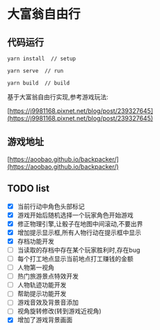 # 大富翁自由行

## 代码运行
```
yarn install  // setup

yarn serve  // run

yarn build  // build
```
基于大富翁自由行实现,参考游戏玩法:

[https://j9981168.pixnet.net/blog/post/239327645](https://j9981168.pixnet.net/blog/post/239327645)

## 游戏地址

[https://aoobao.github.io/backpacker/](https://aoobao.github.io/backpacker/)

## TODO list

- [x] 当前行动中角色头部标记
- [x] 游戏开始后随机选择一个玩家角色开始游戏
- [x] 修正物理引擎,让骰子在地图中间滚动,不要出界
- [x] 增加提示显示框,所有人物行动在提示框中显示
- [x] 存档功能开发
- [ ] 当读取的存档中存在某个玩家胜利时,存在bug
- [ ] 每个打工地点显示当前地点打工赚钱的金额
- [ ] 人物第一视角
- [ ] 热门旅游景点特效开发
- [ ] 人物轨迹功能开发
- [ ] 帮助提示功能开发
- [ ] 游戏音效及背景音添加
- [ ] 视角旋转修改(转到游戏近视角)
- [x] 增加了游戏背景画面
